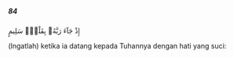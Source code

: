 ##### 84

<span class="ayah">إِذْ جَآءَ رَبَّهُۥ بِقَلْبٍۢ سَلِيمٍ</span>

<span class="ayah_translation">(lngatlah) ketika ia datang kepada Tuhannya dengan hati yang suci:</span>

